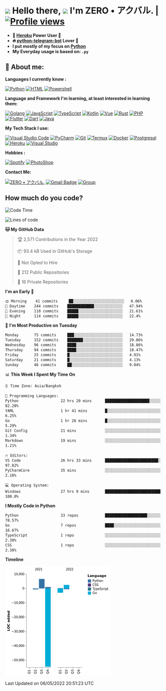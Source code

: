 # <img src="https://i.pinimg.com/originals/01/63/6c/01636c5434cd0462086620c60fdfec16.gif" width="50px"> **Hello there, <img src="https://raw.githubusercontent.com/MartinHeinz/MartinHeinz/master/wave.gif" width="30px">** I'm ZERO • アクバル. | [![Profile views](https://gpvc.arturio.dev/Ryomen-Sukuna)](https://github.com/Ryomen-Sukuna)

- **🐋 [Heroku](https://heroku.com) Power User 💪**
- **🔥 [python-telegram-bot](https://github.com/python-telegram-bot/python-telegram-bot) Lover 💖**
- **I put mostly of my focus on [Python](https://python.org)**
- **My Everyday usage is based on: `.py`**

## 👦 **About me**:

**Languages I currently know :**

[![Python](https://badges.aleen42.com/src/python.svg)](https://python.org)
[![HTML](https://img.shields.io/badge/-HTML-%232c3e50?style=flat&logo=php)](https://whatwg.org)
[![Powershell](https://img.shields.io/badge/-PowerShell-%232c3e50?style=flat&logo=powershell)](https://docs.microsoft.com/en-us/powershell)

**Language ​​and Framework I'm learning, at least interested in learning them:**

[![Golang](https://badges.aleen42.com/src/golang.svg)](https://golang.org)
[![JavaScript](https://badges.aleen42.com/src/javascript.svg)](https://nodejs.org)
[![TypeScript](https://badges.aleen42.com/src/typescript.svg)](https://www.typescriptlang.org)
[![Kotlin](https://badges.aleen42.com/src/kotlin.svg)](https://kotlinlang.org)
[![Vue](https://badges.aleen42.com/src/vue.svg)](https://vuejs.org)
[![Rust](https://img.shields.io/badge/-rust-%232c3e50?style=flat&logo=rust)](https://rust-lang.org)
[![PHP](https://img.shields.io/badge/-php-%232c3e50?style=flat&logo=php)](https://www.php.net)
[![Flutter](https://img.shields.io/badge/-flutter-%232c3e50?style=flat&logo=flutter)](https://flutter.dev)
[![Dart](https://img.shields.io/badge/-dart-%232c3e50?style=flat&logo=dart)](https://dart.dev)
[![Java](https://badges.aleen42.com/src/java.svg)](https://www.java.com/en)

**My Tech Stack I use:**

[![Visual Studio Code](https://badges.aleen42.com/src/visual_studio_code.svg)](https://code.visualstudio.com)
[![PyCharm](https://img.shields.io/badge/-pycharm-%23007ACC?style=flat&logo=pycharm&logoColor=black&color=black&labelColor=green)](https://www.jetbrains.com/pycharm)
[![Git](https://img.shields.io/badge/-Git-%23F05032?style=flat&logo=git&logoColor=%23ffffff)](https://git-scm.com)
[![Termux](https://img.shields.io/badge/-Termux-%232c3e50?style=flat&logo=typescript)](https://termux.com)
[![Docker](https://badges.aleen42.com/src/docker.svg)](https://www.docker.com/)
[![Postgresql](https://img.shields.io/badge/-Postgresql-%232c3e50?style=flat&logo=postgresql)](https://postgresql.org)
[![Heroku](https://img.shields.io/badge/-Heroku-purple?style=flat&logo=heroku)](https://heroku.com)
[![Visual Studio](https://badges.aleen42.com/src/visual_studio.svg)](https://visualstudio.microsoft.com/)

**Hobbies :**

[![Spotify](https://badges.aleen42.com/src/spotify.svg)](https://spotify.com)
[![PhotoShop](https://badges.aleen42.com/src/photoshop.svg)](https://www.adobe.com/products/photoshop.html)

**Contact Me:**

[![ZERO • アクバル.](https://badges.aleen42.com/src/telegram.svg)](https://t.me/Anomaliii)
[![Gmail Badge](https://img.shields.io/badge/-ryomensukuna83@gmail.com-c14438?style=flat&logo=Gmail&logoColor=white)](https://ryomensukuna83@gmail.com)
[![Group](https://img.shields.io/badge/dynamic/json?logo=telegram&label=%40RandomAnimeIndonesia&labelColor=282c34&suffix=+members&color=2CA5E0&query=%24.data.totalSubs&url=https%3A%2F%2Fapi.spencerwoo.com%2Fsubstats%2F%3Fsource%3Dtelegram%26queryKey%3DGrup_Anime_Random&longCache=true%22)](https://t.me/Grup_Anime_Random)
 

## **How much do you code?**

<!--START_SECTION:waka-->
![Code Time](http://img.shields.io/badge/Code%20Time-166%20hrs%2042%20mins-blue)

![Lines of code](https://img.shields.io/badge/From%20Hello%20World%20I%27ve%20Written--48%20Thousand%20lines%20of%20code-blue)

**🐱 My GitHub Data** 

> 🏆 2,571 Contributions in the Year 2022
 > 
> 📦 93.4 kB Used in GitHub's Storage 
 > 
> 🚫 Not Opted to Hire
 > 
> 📜 212 Public Repositories 
 > 
> 🔑 16 Private Repositories  
 > 
**I'm an Early 🐤** 

```text
🌞 Morning    41 commits     ██░░░░░░░░░░░░░░░░░░░░░░░   8.06% 
🌆 Daytime    244 commits    ████████████░░░░░░░░░░░░░   47.94% 
🌃 Evening    110 commits    █████░░░░░░░░░░░░░░░░░░░░   21.61% 
🌙 Night      114 commits    █████░░░░░░░░░░░░░░░░░░░░   22.4%

```
📅 **I'm Most Productive on Tuesday** 

```text
Monday       75 commits     ███░░░░░░░░░░░░░░░░░░░░░░   14.73% 
Tuesday      152 commits    ███████░░░░░░░░░░░░░░░░░░   29.86% 
Wednesday    96 commits     ████░░░░░░░░░░░░░░░░░░░░░   18.86% 
Thursday     94 commits     ████░░░░░░░░░░░░░░░░░░░░░   18.47% 
Friday       25 commits     █░░░░░░░░░░░░░░░░░░░░░░░░   4.91% 
Saturday     21 commits     █░░░░░░░░░░░░░░░░░░░░░░░░   4.13% 
Sunday       46 commits     ██░░░░░░░░░░░░░░░░░░░░░░░   9.04%

```


📊 **This Week I Spent My Time On** 

```text
⌚︎ Time Zone: Asia/Bangkok

💬 Programming Languages: 
Python                   22 hrs 20 mins      ████████████████████░░░░░   82.28% 
YAML                     1 hr 41 mins        █░░░░░░░░░░░░░░░░░░░░░░░░   6.25% 
Go                       1 hr 26 mins        █░░░░░░░░░░░░░░░░░░░░░░░░   5.29% 
Git Config               21 mins             ░░░░░░░░░░░░░░░░░░░░░░░░░   1.34% 
Markdown                 19 mins             ░░░░░░░░░░░░░░░░░░░░░░░░░   1.21%

🔥 Editors: 
VS Code                  26 hrs 33 mins      ████████████████████████░   97.82% 
PyCharmCore              35 mins             ░░░░░░░░░░░░░░░░░░░░░░░░░   2.18%

💻 Operating System: 
Windows                  27 hrs 9 mins       █████████████████████████   100.0%

```

**I Mostly Code in Python** 

```text
Python                   33 repos            ███████████████████░░░░░░   78.57% 
Go                       7 repos             ████░░░░░░░░░░░░░░░░░░░░░   16.67% 
TypeScript               1 repo              ░░░░░░░░░░░░░░░░░░░░░░░░░   2.38% 
CSS                      1 repo              ░░░░░░░░░░░░░░░░░░░░░░░░░   2.38%

```


**Timeline**

![Chart not found](https://raw.githubusercontent.com/Ryomen-Sukuna/Ryomen-Sukuna/master/charts/bar_graph.png) 


 Last Updated on 06/05/2022 20:51:23 UTC
<!--END_SECTION:waka-->
